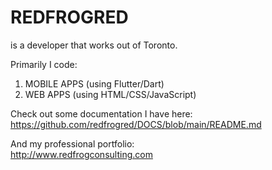 # REDFROGRED
is a developer that works out of Toronto.  

Primarily I code:  
1. MOBILE APPS (using Flutter/Dart)
2. WEB APPS (using HTML/CSS/JavaScript)  

Check out some documentation I have here:
https://github.com/redfrogred/DOCS/blob/main/README.md

And my professional portfolio:   
http://www.redfrogconsulting.com   

